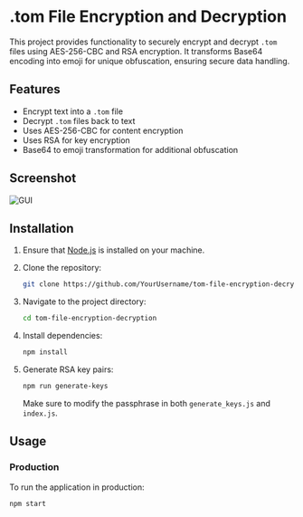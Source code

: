 # .tom File Encryption and Decryption

This project provides functionality to securely encrypt and decrypt `.tom` files using AES-256-CBC and RSA encryption. It transforms Base64 encoding into emoji for unique obfuscation, ensuring secure data handling.

## Features

- Encrypt text into a `.tom` file
- Decrypt `.tom` files back to text
- Uses AES-256-CBC for content encryption
- Uses RSA for key encryption
- Base64 to emoji transformation for additional obfuscation

## Screenshot

![GUI](https://i.imgur.com/DF0KDbg.png)

## Installation

1. Ensure that [Node.js](https://nodejs.org/) is installed on your machine.
2. Clone the repository:

    ```bash
    git clone https://github.com/YourUsername/tom-file-encryption-decryption.git
    ```

3. Navigate to the project directory:

    ```bash
    cd tom-file-encryption-decryption
    ```

4. Install dependencies:

    ```bash
    npm install
    ```

5. Generate RSA key pairs:

    ```bash
    npm run generate-keys
    ```

    Make sure to modify the passphrase in both `generate_keys.js` and `index.js`.

## Usage

### Production

To run the application in production:

```bash
npm start